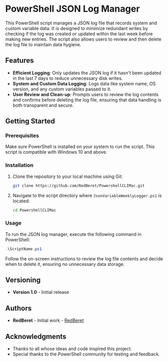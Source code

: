 # PowerShell JSON Log Manager

This PowerShell script manages a JSON log file that records system and custom variable data. It is designed to minimize redundant writes by checking if the log was created or updated within the last week before making new entries. The script also allows users to review and then delete the log file to maintain data hygiene.

## Features

- **Efficient Logging**: Only updates the JSON log if it hasn't been updated in the last 7 days to reduce unnecessary disk writes.
- **System and Custom Data Logging**: Logs data like system name, OS version, and any custom variables passed to it.
- **User Review and Clean-up**: Prompts users to review the log contents and confirms before deleting the log file, ensuring that data handling is both transparent and secure.

## Getting Started

### Prerequisites

Make sure PowerShell is installed on your system to run the script. This script is compatible with Windows 10 and above.

### Installation

1. Clone the repository to your local machine using Git:
   ```bash
   git clone https://github.com/RedBeret/PowershellCLIMac.git
   ```
2. Navigate to the script directory where `JsonVariableWeeklyLogger.ps1` is located:
   ```bash
   cd PowershellCLIMac
   ```

### Usage

To run the JSON log manager, execute the following command in PowerShell:

```powershell
.\ScriptName.ps1
```

Follow the on-screen instructions to review the log file contents and decide when to delete it, ensuring no unnecessary data storage.

## Versioning

- **Version 1.0** - Initial release

## Authors

- **RedBeret** - Initial work - [RedBeret](https://github.com/RedBeret)

## Acknowledgments

- Thanks to all whose ideas and code inspired this project.
- Special thanks to the PowerShell community for testing and feedback.
